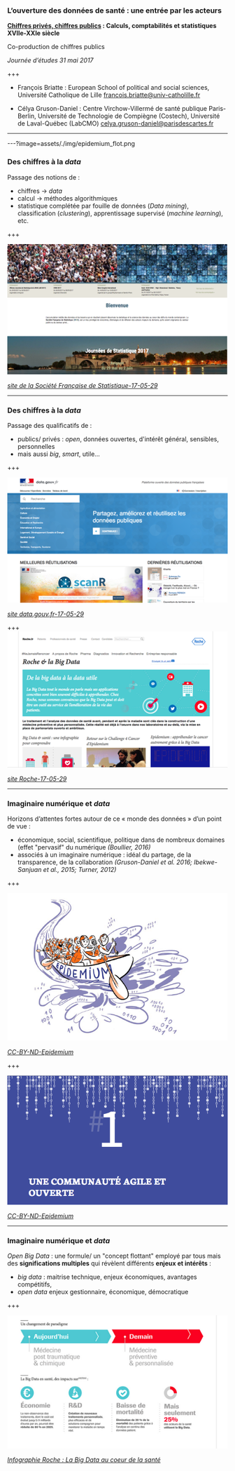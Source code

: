 ### L’ouverture des données de santé : une entrée par les acteurs


**[Chiffres privés, chiffres publics](https://chiffres.hypotheses.org) : Calculs, comptabilités et statistiques XVIIe-XXIe siècle**

Co-production de chiffres publics

*Journée d’études 31 mai 2017*


+++

- François Briatte :  European School of political and social sciences, Université Catholique de Lille [francois.briatte@univ-catholille.fr](francois.briatte@univ-catholille.fr )

- Célya Gruson-Daniel : Centre Virchow-Villermé de santé publique Paris-Berlin, Université de Technologie de Compiègne (Costech), Université de Laval-Québec (LabCMO) [celya.gruson-daniel@parisdescartes.fr](celya.gruson-daniel@parisdescartes.fr)

---

---?image=assets/./img/epidemium_flot.png

### Des chiffres à la *data*

Passage des notions de :
- chiffres ->  *data*
- calcul -> méthodes algorithmiques
- statistique complétée par fouille de données (*Data mining*), classification (*clustering*), apprentissage supervisé (*machine learning*), etc.

+++

![SFdS](./img/sfds.png)

*[site de la Société Française de Statistique-17-05-29](https://www.sfds.asso.fr/)*

---

### Des chiffres à la *data*

Passage des qualificatifs de :  

- publics/ privés  : *open*, données ouvertes, d'intérêt général, sensibles, personnelles
- mais aussi *big*, *smart*, utile...

+++

![Data.gouv.fr](./img/data_gouv.png)

*[site data.gouv.fr-17-05-29](http://www.data.gouv.fr/fr/)*

+++
![Roche_bigdata](./img/roche_bigdata.png)

*[site Roche-17-05-29](http://www.roche.fr/innovation-recherche-medicale/big-data-sante.html)*

---

### Imaginaire numérique et *data*

Horizons d’attentes fortes autour de ce « monde des données » d’un point de vue :

- économique, social, scientifique, politique dans de nombreux domaines (effet "pervasif" du numérique *(Boullier, 2016)*
- associés à un imaginaire numérique : idéal du partage, de la transparence, de la collaboration *(Gruson-Daniel et al. 2016; Ibekwe-Sanjuan et al., 2015; Turner, 2012)*

+++

![Epidemium](./img/epidemium_flot.png)

*[CC-BY-ND-Epidemium](http://www.epidemium.cc/white-paper-fr/index.html)*

+++

![Epidemium_communauté](./img/epidemium_open.png)

*[CC-BY-ND-Epidemium](http://www.epidemium.cc/white-paper-fr/index.html)*

---
### Imaginaire numérique et *data*

*Open Big Data* : une formule/ un "concept flottant" employé par tous mais des **significations multiples** qui révèlent différents **enjeux et intérêts** :

- *big data* : maitrise technique, enjeux économiques, avantages compétitifs,
- *open data* enjeux gestionnaire, économique, démocratique

+++

![Roche_infographie](./img/roche_infographie.png)

*[Infographie Roche : La Big Data au coeur de la santé](http://www.roche.fr/innovation-recherche-medicale/big-data-sante/infographie.html)*
